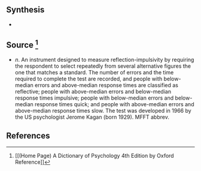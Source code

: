## Synthesis
- 
## Source [^1]
- $n$. An instrument designed to measure reflection-impulsivity by requiring the respondent to select repeatedly from several alternative figures the one that matches a standard. The number of errors and the time required to complete the test are recorded, and people with below-median errors and above-median response times are classified as reflective; people with above-median errors and below-median response times impulsive; people with below-median errors and below-median response times quick; and people with above-median errors and above-median response times slow. The test was developed in 1966 by the US psychologist Jerome Kagan (born 1929). MFFT abbrev.
## References

[^1]: [[(Home Page) A Dictionary of Psychology 4th Edition by Oxford Reference]]